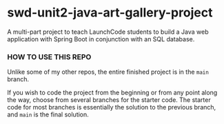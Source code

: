 # swd-unit2-java-art-gallery-project
A multi-part project to teach LaunchCode students to build a Java web application with Spring Boot in conjunction with an SQL database.

### HOW TO USE THIS REPO
Unlike some of my other repos, the entire finished project is in the `main` branch.

If you wish to code the project from the beginning or from any point along the way, choose from several branches for the starter code. The starter code for most branches is essentially the solution to the previous branch, and `main` is the final solution.
